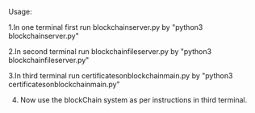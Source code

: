 Usage: 


1.In one terminal first run blockchainserver.py by "python3 blockchainserver.py"


2.In second terminal run blockchainfileserver.py by "python3 blockchainfileserver.py"


3.In third terminal run certificatesonblockchainmain.py by "python3 certificatesonblockchainmain.py"


4. Now use the blockChain system as per instructions in third terminal.
